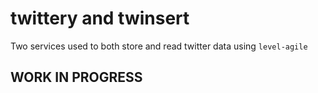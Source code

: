 # twittery and twinsert

Two services used to both store and read twitter data using `level-agile`

## WORK IN PROGRESS
